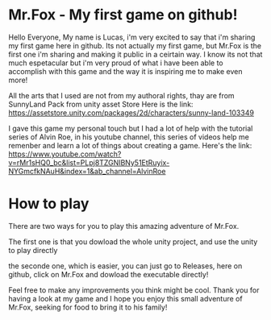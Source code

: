 # Mr.Fox - My first game on github!

Hello Everyone, My name is Lucas, i'm very excited to say that i'm sharing my first game here in github.
Its not actually my first game, but Mr.Fox is the first one i'm sharing and making it public in a ceirtain way.
I know its not that much espetacular but i'm very proud of what i have been able to accomplish with this game and the way it is inspiring me to make even more!

All the arts that I used are not from my authoral rights, thay are from SunnyLand Pack from unity asset Store
Here is the link: https://assetstore.unity.com/packages/2d/characters/sunny-land-103349

I gave this game my personal touch but I had a lot of help with the tutorial series of Alvin Roe, in his youtube channel, this series of videos help me remenber and learn a lot of things about creating a game.
Here's the link: https://www.youtube.com/watch?v=rMr1sHQ0_bc&list=PLpj8TZGNIBNy51EtRuyix-NYGmcfkNAuH&index=1&ab_channel=AlvinRoe




# How to play


There are two ways for you to play this amazing adventure of Mr.Fox.

The first one is that you dowload the whole unity project, and use the unity to play directly

the seconde one, which is easier, you can just go to Releases, here on github, click on Mr.Fox and dowload the executable directly!


Feel free to make any improvements you think might be cool.
Thank you for having a look at my game and I hope you enjoy this small adventure of Mr.Fox, seeking for food to bring it to his family! 
